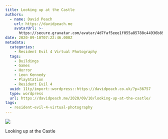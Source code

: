 ```yaml
---
title: Looking up at the Castle
authors:
  - name: David Peach
    url: https://davidpeach.me
    avatarUrl: >-
      https://secure.gravatar.com/avatar/4d7faf5eee1f055a85788c44936b8995eaab6dfb004e7854ec747ccb272e91ee?s=96&d=mm&r=g
date: 2020-09-10T07:22:46.000Z
metadata:
  categories:
    - Resident Evil 4 Virtual Photography
  tags:
    - Buildings
    - Games
    - Horror
    - Leon Kennedy
    - PlayStation
    - Resident Evil 4
  uuid: 11ty/import::wordpress::https://davidpeach.co.uk/?p=36757
  type: wordpress
  url: https://davidpeach.me/2020/09/10/looking-up-at-the-castle/
tags:
  - resident-evil-4-virtual-photography
---
```

[![](/assets/resident-evil-4_20200902190821-GznRoEJGCiIe.jpg)](/assets/resident-evil-4_20200902190821-GznRoEJGCiIe.jpg)

Looking up at the Castle